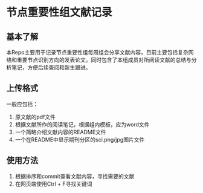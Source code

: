 # 节点重要性组文献记录

## 基本了解

本Repo主要用于记录节点重要性组每周组会分享文献内容，目前主要包括复杂网络和重要节点识别方向的发表论文。同时包含了本组成员对所阅读文献的总结与分析笔记，方便后续查阅和新生跟进。

## 上传格式

一般应包括：

1. 原文献的pdf文件
2. 根据文献所作的阅读笔记，根据组内模板，应为word文件
3. 一个简略介绍文献内容的README文件
4. 一个在README中显示期刊分区的sci.png/jpg图片文件

## 使用方法

1. 根据排序和commit查看文献内容，寻找需要的文献
2. 在网页端使用Ctrl + F寻找关键词